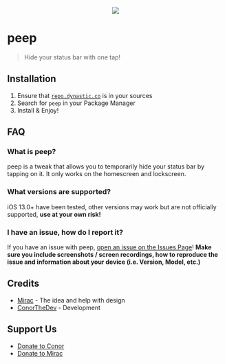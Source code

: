 <a href="https://repo.dynastic.co/package/me.conorthedev.peep"><p align="center"><img src="https://github.com/cbyrne/peep/blob/master/promo/showcase.gif?raw=true">
</p></a>

# peep
> Hide your status bar with one tap!

## Installation
1. Ensure that [``repo.dynastic.co``](https://repo.dynastic.co) is in your sources
2. Search for ``peep`` in your Package Manager
3. Install & Enjoy!

## FAQ
### What is peep?
peep is a tweak that allows you to temporarily hide your status bar by tapping on it. It only works on the homescreen and lockscreen.

### What versions are supported?
iOS 13.0+ have been tested, other versions may work but are not officially supported, **use at your own risk!**

### I have an issue, how do I report it?
If you have an issue with peep, [open an issue on the Issues Page](https://github.com/cbyrne/peep/issues)! 
**Make sure you include screenshots / screen recordings, how to reproduce the issue and information about your device (i.e. Version, Model, etc.)**

## Credits
- [Mirac](https://twitter.com/thatmirac) - The idea and help with design
- [ConorTheDev](https://twitter.com/ConorTheDev) - Development

## Support Us
- [Donate to Conor](https://ko-fi.com/ConorTheDev)
- [Donate to Mirac](paypal.me/ozdm)